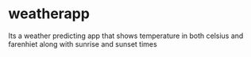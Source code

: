 # weatherapp

Its a weather predicting app that shows temperature in both celsius and farenhiet along with sunrise and sunset times 
